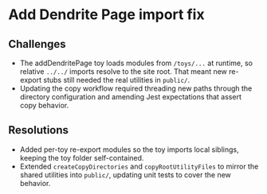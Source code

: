 # Add Dendrite Page import fix

## Challenges
- The addDendritePage toy loads modules from `/toys/...` at runtime, so relative `../../` imports resolve to the site root. That meant new re-export stubs still needed the real utilities in `public/`.
- Updating the copy workflow required threading new paths through the directory configuration and amending Jest expectations that assert copy behavior.

## Resolutions
- Added per-toy re-export modules so the toy imports local siblings, keeping the toy folder self-contained.
- Extended `createCopyDirectories` and `copyRootUtilityFiles` to mirror the shared utilities into `public/`, updating unit tests to cover the new behavior.
